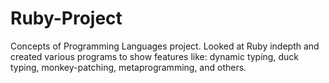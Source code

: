 # Ruby-Project

Concepts of Programming Languages project. Looked at Ruby indepth and created various programs to show features like: dynamic typing, duck typing, monkey-patching, metaprogramming, and others.
